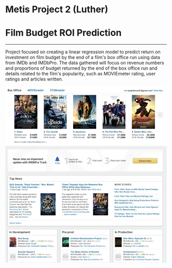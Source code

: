 #  Metis Project 2 (Luther)

# Film Budget ROI Prediction

---

Project focused on creating a linear regression model to predict return on investment on film budget by the end of a film's box office run using data from IMDb and IMDbPro. The data gathered will focus on revenue numbers and proportions of budget returned by the end of the box office run and details related to the film's popularity, such as MOVIEmeter rating, user ratings and articles written. 

![IMDbPro_screenshot](IMDbPro_screenshot.png)

